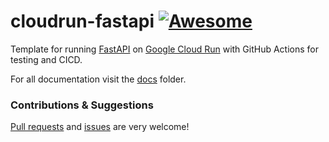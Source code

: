 # cloudrun-fastapi [![Awesome](https://awesome.re/badge.svg)](https://github.com/steren/awesome-cloudrun/blob/master/README.md#popular-stacks)

Template for running [FastAPI](https://fastapi.tiangolo.com/) on [Google Cloud Run](https://cloud.google.com/run) with GitHub Actions for testing and CICD.

For all documentation visit the [docs](./docs) folder.

### Contributions & Suggestions

[Pull requests](https://github.com/anthonycorletti/cloudrun-fastapi/compare) and [issues](https://github.com/anthonycorletti/cloudrun-fastapi/issues/new) are very welcome!
